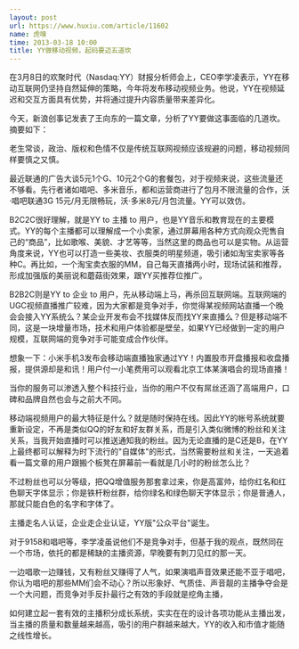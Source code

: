 ```yaml
---
layout: post
url: https://www.huxiu.com/article/11602
name: 虎嗅
time: 2013-03-18 10:00
title: YY做移动视频，起码要迈五道坎
---
```

在3月8日的欢聚时代（Nasdaq:YY）财报分析师会上，CEO李学凌表示，YY在移动互联网仍坚持自然延伸的策略，今年将发布移动视频业务。他说，YY在视频延迟和交互方面具有优势，并将通过提升内容质量带来差异化。

今天，新浪创事记发表了王向东的一篇文章，分析了YY要做这事面临的几道坎。摘要如下：

老生常谈，政治、版权和色情不仅是传统互联网视频应该规避的问题，移动视频同样要慎之又慎。

最近联通的广告大谈5元1个G、10元2个G的套餐包，对于视频来说，这些流量还不够看。先行者诸如唱吧、多米音乐，都和运营商进行了包月不限流量的合作，沃·唱吧联通3G 15元/月无限畅玩，沃·多米8元/月包流量。YY可以效仿。

B2C2C很好理解，就是YY to 主播 to 用户，也是YY音乐和教育现在的主要模式。YY的每个主播都可以理解成一个小卖家，通过屏幕用各种方式向观众兜售自己的“商品”，比如歌喉、美貌、才艺等等，当然这里的商品也可以是实物。从运营角度来说，YY也可以打造一些美妆、衣服类的明星频道，吸引诸如淘宝卖家等各种C。再比如，一个淘宝卖衣服的MM，自己每天直播两小时，现场试装和推荐，形成加强版的美丽说和蘑菇街效果，跟YY买推荐位推广。

B2B2C则是YY to 企业 to 用户，先从移动端上马，再杀回互联网端。互联网端的UGC视频直播推广较难，因为大家都是竞争对手，你觉得某视频网站直播一个晚会会接入YY系统么？某企业开发布会不找媒体反而找YY来直播么？但是移动端不同，这是一块增量市场，技术和用户体验都是壁垒，如果YY已经做到一定的用户规模，互联网端的竞争对手可能变成合作伙伴。

想象一下：小米手机3发布会移动端直播独家通过YY！内置股市开盘播报和收盘播报，提供源却是和讯！用户付一小笔费用可以观看北京工体某演唱会的现场直播！

当你的服务可以渗透入整个科技行业，当你的用户不仅有屌丝还涵了高端用户，口碑和品牌自然也会与之前大不同。

移动端视频用户的最大特征是什么？就是随时保持在线。因此YY的帐号系统就要重新设定，不再是类似QQ的好友和好友群关系，而是引入类似微博的粉丝和关注关系，当我开始直播时可以推送通知我的粉丝。因为无论直播的是C还是B，在YY上最终都可以解释为时下流行的"自媒体"的形式，当然需要粉丝和关注，一天追着看一篇文章的用户跟搬个板凳在屏幕前一看就是几小时的粉丝怎么比？

不过粉丝也可以分等级，把QQ增值服务那套拿过来，你是高富帅，给你红名和红色聊天字体显示；你是铁杆粉丝群，给你绿名和绿色聊天字体显示；你是普通人，那就只能白色的名字和字体了。

主播走名人认证，企业走企业认证，YY版"公众平台"诞生。

对于9158和唱吧等，李学凌虽说他们不是竞争对手，但基于我的观点，既然同在一个市场，依托的都是稀缺的主播资源，早晚要有刺刀见红的那一天。

一边唱歌一边赚钱，又有粉丝又赚得了人气，如果演唱声音效果还能不亚于唱吧，你认为唱吧的那些MM们会不动心？所以形象好、气质佳、声音靓的主播争夺会是一个大问题，而竞争对手反扑最行之有效的手段就是挖角主播，

如何建立起一套有效的主播积分成长系统，实实在在的设计各项功能从主播出发，当主播的质量和数量越来越高，吸引的用户群越来越大，YY的收入和市值才能随之线性增长。

